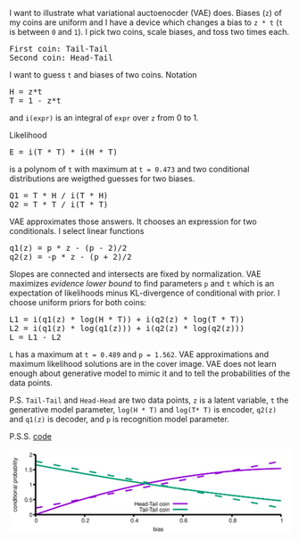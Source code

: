 I want to illustrate what variational auctoenocder (VAE) does. Biases
(`z`) of my coins are uniform and I have a device which changes a bias
to `z * t` (`t` is between `0` and `1`). I pick two coins, scale
biases, and toss two times each.

<pre>
First coin: Tail-Tail
Second coin: Head-Tail
</pre>

I want to guess `t` and biases of two coins. Notation
<pre>
H = z*t
T = 1 - z*t
</pre>
and `i(expr)` is an integral of `expr` over `z` from 0 to 1.

Likelihood
<pre>
E = i(T * T) * i(H * T)
</pre>
is a polynom of `t` with maximum at `t = 0.473` and two conditional
distributions are weigthed guesses for two biases.

<pre>
Q1 = T * H / i(T * H)
Q2 = T * T / i(T * T)
</pre>

VAE approximates those answers. It chooses an expression for two conditionals.
I select linear functions

<pre>
q1(z) = p * z - (p - 2)/2
q2(z) = -p * z - (p + 2)/2
</pre>

Slopes are connected and intersects are fixed by normalization. VAE
maximizes _evidence lower bound_ to find parameters `p` and `t` which
is an expectation of likelihoods minus KL-divergence of conditional
with prior. I choose uniform priors for both coins:

<pre>
L1 = i(q1(z) * log(H * T)) + i(q2(z) * log(T * T))
L2 = i(q1(z) * log(q1(z))) + i(q2(z) * log(q2(z)))
L = L1 - L2
</pre>

`L` has a maximum at `t = 0.489` and `p = 1.562`. VAE approximations
and maximum likelihood solutions are in the cover image. VAE does not
learn enough about generative model to mimic it and to tell the
probabilities of the data points.

P.S. `Tail-Tail` and `Head-Head` are two data points, `z` is a latent
variable, `t` the generative model parameter, `log(H * T)` and `log(T* T)`
is encoder, `q2(z)` and `q1(z)` is decoder, and `p` is
recognition model parameter.

P.S.S. [code](vae.mac)

<img src="vai.png" align="center">